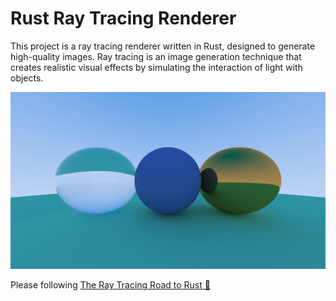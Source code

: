 # Rust Ray Tracing Renderer

This project is a ray tracing renderer written in Rust, designed to generate high-quality images. Ray tracing is an image generation technique that creates realistic visual effects by simulating the interaction of light with objects.

![render_example](./output.png)

Please following  [The Ray Tracing Road to Rust 🦀](https://the-ray-tracing-road-to-rust.vercel.app)
